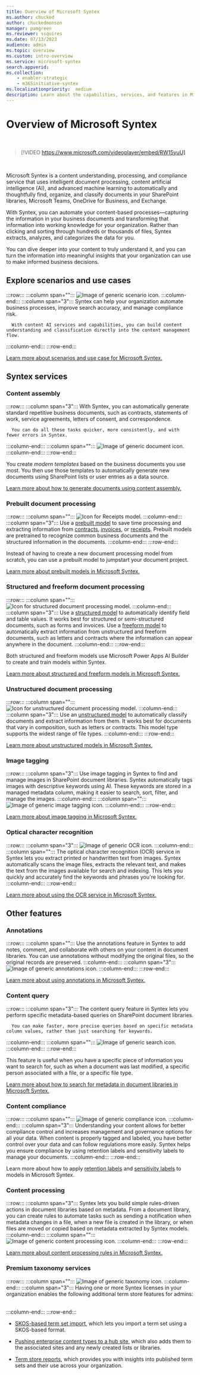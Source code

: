 ```yaml
---
title: Overview of Microsoft Syntex
ms.author: chucked
author: chuckedmonson
manager: pamgreen
ms.reviewer: ssquires
ms.date: 07/13/2023
audience: admin
ms.topic: overview
ms.custom: intro-overview
ms.service: microsoft-syntex
search.appverid: 
ms.collection: 
    - enabler-strategic
    - m365initiative-syntex
ms.localizationpriority:  medium
description: Learn about the capabilities, services, and features in Microsoft Syntex.
---
```


# Overview of Microsoft Syntex

</br>

> [!VIDEO https://www.microsoft.com/videoplayer/embed/RW15yuU] 

</br>

Microsoft Syntex is a content understanding, processing, and compliance service that uses intelligent document processing, content artificial intelligence (AI), and advanced machine learning to automatically and thoughtfully find, organize, and classify documents in your SharePoint libraries, Microsoft Teams, OneDrive for Business, and Exchange.

With Syntex, you can automate your content-based processes—capturing the information in your business documents and transforming that information into working knowledge for your organization. Rather than clicking and sorting through hundreds or thousands of files, Syntex extracts, analyzes, and categorizes the data for you.

You can dive deeper into your content to truly understand it, and you can turn the information into meaningful insights that your organization can use to make informed business decisions.

## Explore scenarios and use cases

:::row:::
   :::column span="":::
      ![Image of generic scenario icon.](../media/content-understanding/scenarios-image.png) 
   :::column-end:::
   :::column span="3":::
      Syntex can help your organization automate business processes, improve search accuracy, and manage compliance risk.

      With content AI services and capabilities, you can build content understanding and classification directly into the content management flow.
   :::column-end:::
:::row-end:::

[Learn more about scenarios and use case for Microsoft Syntex.](adoption-scenarios.md)

## Syntex services

### Content assembly

:::row:::
   :::column span="3":::
      With Syntex, you can automatically generate standard repetitive business documents, such as contracts, statements of work, service agreements, letters of consent, and correspondence.

      You can do all these tasks quicker, more consistently, and with fewer errors in Syntex.
   :::column-end:::
   :::column span="":::
      ![Image of generic document icon.](../media/content-understanding/document-assembly-image.png)
   :::column-end:::
:::row-end:::

You create *modern templates* based on the business documents you use most. You then use those templates to automatically generate new documents using SharePoint lists or user entries as a data source.

[Learn more about how to generate documents using content assembly.](content-assembly.md)

### Prebuilt document processing

:::row:::
   :::column span="":::
      ![Icon for Receipts model.](../media/content-understanding/trained-receipts-model.png) 
   :::column-end:::
   :::column span="3":::
      Use a [prebuilt model](prebuilt-overview.md) to save time processing and extracting information from [contracts](prebuilt-model-contract.md), [invoices](prebuilt-model-invoice.md), or [receipts](prebuilt-model-receipt.md). Prebuilt models are pretrained to recognize common business documents and the structured information in the documents.
   :::column-end:::
:::row-end:::

Instead of having to create a new document processing model from scratch, you can use a prebuilt model to jumpstart your document project.

[Learn more about prebuilt models in Microsoft Syntex.](prebuilt-overview.md)

### Structured and freeform document processing

:::row:::
   :::column span="":::
      ![Icon for structured document processing model.](../media/content-understanding/custom-extract-by-layout.png)
   :::column-end:::
   :::column span="3":::
      Use a [structured model](form-processing-overview.md) to automatically identify field and table values. It works best for structured or semi-structured documents, such as forms and invoices. Use a [freeform model](freeform-document-processing-overview.md) to automatically extract information from unstructured and freeform documents, such as letters and contracts where the information can appear anywhere in the document.
   :::column-end:::
:::row-end:::

Both structured and freeform models use Microsoft Power Apps AI Builder to create and train models within Syntex.

[Learn more about structured and freeform models in Microsoft Syntex.](form-processing-overview.md)

### Unstructured document processing

:::row:::
   :::column span="":::
      ![Icon for unstructured document processing model.](../media/content-understanding/custom-classify-and-extract-by-text-pattern.png) 
   :::column-end:::
   :::column span="3":::
      Use an [unstructured model](document-understanding-overview.md) to automatically classify documents and extract information from them. It works best for documents that vary in composition, such as letters or contracts. This model type supports the widest range of file types.
   :::column-end:::
:::row-end:::

[Learn more about unstructured models in Microsoft Syntex.](document-understanding-overview.md)

### Image tagging

:::row:::
   :::column span="3":::
      Use image tagging in Syntex to find and manage images in SharePoint document libraries. Syntex automatically tags images with descriptive keywords using AI. These keywords are stored in a managed metadata column, making it easier to search, sort, filter, and manage the images.
   :::column-end:::
   :::column span="":::
      ![Image of generic image tagging icon.](../media/content-understanding/image-tagging-image.png) 
   :::column-end:::
:::row-end:::

[Learn more about image tagging in Microsoft Syntex.](image-tagging-overview.md)

### Optical character recognition

:::row:::
   :::column span="3":::
      ![Image of generic OCR icon.](../media/content-understanding/ocr-image.png)
   :::column-end:::
   :::column span="":::
      The optical character recognition (OCR) service in Syntex lets you extract printed or handwritten text from images. Syntex automatically scans the image files, extracts the relevant text, and makes the text from the images available for search and indexing. This lets you quickly and accurately find the keywords and phrases you're looking for.
   :::column-end:::
:::row-end:::

[Learn more about using the OCR service in Microsoft Syntex.](ocr-overview.md)

## Other features

### Annotations

:::row:::
   :::column span="":::
      Use the annotations feature in Syntex to add notes, comment, and collaborate with others on your content in document libraries. You can use annotations without modifying the original files, so the original records are preserved.
   :::column-end:::
   :::column span="3":::
      ![Image of generic annotations icon.](../media/content-understanding/annotation-image.png)
   :::column-end:::
:::row-end:::

[Learn more about using annotations in Microsoft Syntex.](annotations.md)

### Content query

:::row:::
   :::column span="3":::
      The content query feature in Syntex lets you perform specific metadata-based queries on SharePoint document libraries.

      You can make faster, more precise queries based on specific metadata column values, rather than just searching for keywords.    
   :::column-end:::
   :::column span="":::
      ![Image of generic search icon.](../media/content-understanding/search-generic-image.png)
   :::column-end:::
:::row-end:::

This feature is useful when you have a specific piece of information you want to search for, such as when a document was last modified, a specific person associated with a file, or a specific file type.

[Learn more about how to search for metadata in document libraries in Microsoft Syntex.](metadata-search.md)

### Content compliance

:::row:::
   :::column span="":::
      ![Image of generic compliance icon.](../media/content-understanding/compliance-image.png)
   :::column-end:::
   :::column span="3":::
      Understanding your content allows for better compliance control and increases management and governance options for all your data. When content is properly tagged and labeled, you have better control over your data and can follow regulations more easily. Syntex helps you ensure compliance by using retention labels and sensitivity labels to manage your documents.
   :::column-end:::
:::row-end:::

Learn more about how to apply [retention labels](apply-a-retention-label-to-a-model.md) and [sensitivity labels](apply-a-sensitivity-label-to-a-model.md) to models in Microsoft Syntex.

### Content processing

:::row:::
   :::column span="3":::
      Syntex lets you build simple rules-driven actions in document libraries based on metadata. From a document library, you can create rules to automate tasks such as sending a notification when metadata changes in a file, when a new file is created in the library, or when files are moved or copied based on metadata extracted by Syntex models. 
   :::column-end:::
   :::column span="":::
      ![Image of generic content processing icon.](../media/content-understanding/content-processing-image.png)
   :::column-end:::
:::row-end:::

[Learn more about content processing rules in Microsoft Syntex.](content-processing-overview.md)

### Premium taxonomy services

:::row:::
   :::column span="":::
      ![Image of generic taxonomy icon.](../media/content-understanding/taxonomy-image.png)
   :::column-end:::
   :::column span="3":::
      Having one or more Syntex licenses in your organization enables the following additional term store features for admins:<br><br>
             
   :::column-end:::
:::row-end:::

- [SKOS-based term set import](import-term-set-skos.md), which lets you import a term set using a SKOS-based format.

- [Pushing enterprise content types to a hub site](push-content-type-to-hub.md), which also adds them to the associated sites and any newly created lists or libraries.

- [Term store reports](term-store-analytics.md), which provides you with insights into published term sets and their use across your organization.

<!---<br><br>
> [!div class="nextstepaction"]
> [Learn more about model types in Microsoft Syntex](model-types-overview.md)
--->
